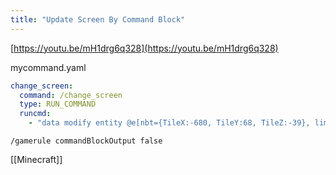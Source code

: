 ```yaml
---
title: "Update Screen By Command Block"
---
```


[https://youtu.be/mH1drg6q328](https://youtu.be/mH1drg6q328)

mycommand.yaml

```yaml
change_screen:
  command: /change_screen
  type: RUN_COMMAND
  runcmd:
    - "data modify entity @e[nbt={TileX:-680, TileY:68, TileZ:-39}, limit=1] Item.tag.CustomModelData set value $randomnumber%240<to>244%"
```


`/gamerule commandBlockOutput false`

[[Minecraft]]
